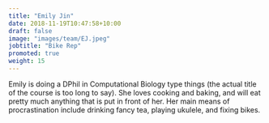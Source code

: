 ```yaml
---
title: "Emily Jin"
date: 2018-11-19T10:47:58+10:00
draft: false
image: "images/team/EJ.jpeg"
jobtitle: "Bike Rep"
promoted: true
weight: 15
---
```


Emily is doing a DPhil in Computational Biology type things (the actual title of the course is too long to say). She loves cooking and baking, and will eat pretty much anything that is put in front of her. Her main means of procrastination include drinking fancy tea, playing ukulele, and fixing bikes.